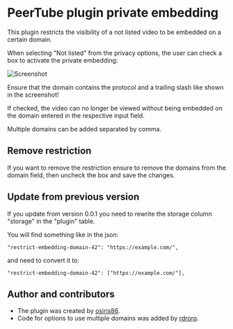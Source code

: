 # PeerTube plugin private embedding

This plugin restricts the visibility of a not listed video to be embedded on a certain domain.

When selecting "Not listed" from the privacy options, the user can check a box to activate the private embedding:

![Screenshot](docs/screenshot.png)

Ensure that the domain contains the protocol and a trailing slash like shown in the screenshot!

If checked, the video can no longer be viewed without being embedded on the domain entered in the respective input field.

Multiple domains can be added separated by comma.

## Remove restriction

If you want to remove the restriction ensure to remove the domains from the domain field, then uncheck the box and save the changes.

## Update from previous version

If you update from version 0.0.1 you need to rewrite the storage column "storage" in the "plugin" table.

You will find something like in the json:

```
"restrict-embedding-domain-42": "https://example.com/",
```

and need to convert it to:

```
"restrict-embedding-domain-42": ["https://example.com/"],
```

## Author and contributors

* The plugin was created by [osiris86](https://github.com/osiris86/peertube-plugin-private-embed).
* Code for options to use multiple domains was added by [rdroro](https://gitlab.com/rdroro/peertube-plugin-private-embed-multiple-domain/).